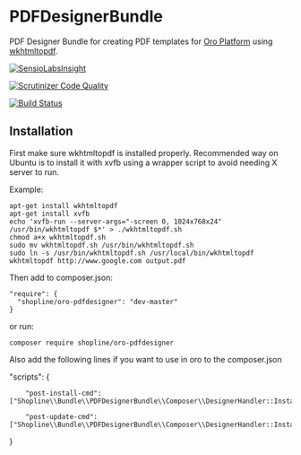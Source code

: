 PDFDesignerBundle
====================

PDF Designer Bundle for creating PDF templates for [Oro Platform](https://github.com/orocrm/platform) using [wkhtmltopdf](http://wkhtmltopdf.org/).

[![SensioLabsInsight](https://insight.sensiolabs.com/projects/23664eed-3391-4310-85d8-c3c4c6199ba5/mini.png)](https://insight.sensiolabs.com/projects/23664eed-3391-4310-85d8-c3c4c6199ba5)

[![Scrutinizer Code Quality](https://scrutinizer-ci.com/g/shopline/PDFDesignerBundle/badges/quality-score.png?b=master)](https://scrutinizer-ci.com/g/shopline/PDFDesignerBundle/?branch=master)

[![Build Status](https://scrutinizer-ci.com/g/shopline/PDFDesignerBundle/badges/build.png?b=master)](https://scrutinizer-ci.com/g/shopline/PDFDesignerBundle/build-status/master)

## Installation

First make sure wkhtmltopdf is installed properly. Recommended way on Ubuntu is to install it with xvfb using a wrapper script to avoid needing X server to run.

Example:
```
apt-get install wkhtmltopdf
apt-get install xvfb
echo 'xvfb-run --server-args="-screen 0, 1024x768x24" /usr/bin/wkhtmltopdf $*' > ./wkhtmltopdf.sh
chmod a+x wkhtmltopdf.sh
sudo mv wkhtmltopdf.sh /usr/bin/wkhtmltopdf.sh
sudo ln -s /usr/bin/wkhtmltopdf.sh /usr/local/bin/wkhtmltopdf
wkhtmltopdf http://www.google.com output.pdf
```

Then add to composer.json:
```
"require": {
  "shopline/oro-pdfdesigner": "dev-master"
}
```

or run:

```
composer require shopline/oro-pdfdesigner
```
Also add the following lines if you want to use in oro to the composer.json

"scripts": {

        "post-install-cmd": ["Shopline\\Bundle\\PDFDesignerBundle\\Composer\\DesignerHandler::InstallDesigner"],
        
        "post-update-cmd": ["Shopline\\Bundle\\PDFDesignerBundle\\Composer\\DesignerHandler::InstallDesigner"]
  }

